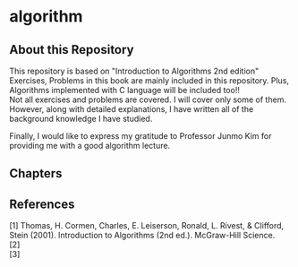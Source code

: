 # algorithm

## About this Repository
This repository is based on "Introduction to Algorithms 2nd edition"  
Exercises, Problems in this book are mainly included in this repository. Plus, Algorithms implemented with C language will be included too!!  
Not all exercises and problems are covered. I will cover only some of them. However, along with detailed explanations, I have written all of the background knowledge I have studied.  

Finally, I would like to express my gratitude to Professor Junmo Kim for providing me with a good algorithm lecture.  

## Chapters

## References
[1]  Thomas, H. Cormen, Charles, E. Leiserson, Ronald, L. Rivest, & Clifford, Stein (2001). Introduction to Algorithms (2nd ed.). McGraw-Hill Science.  
[2]  
[3]  

